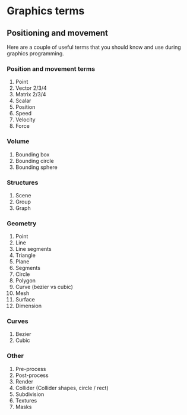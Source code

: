 # Graphics terms

## Positioning and movement
Here are a couple of useful terms that you should know and use during graphics programming.

### Position and movement terms
1. Point
1. Vector 2/3/4
1. Matrix 2/3/4
1. Scalar
1. Position
1. Speed
1. Velocity
1. Force

### Volume

1. Bounding box
1. Bounding circle
1. Bounding sphere

### Structures

1. Scene
1. Group
1. Graph

### Geometry

1. Point
1. Line
1. Line segments
1. Triangle
1. Plane
1. Segments
1. Circle
1. Polygon
1. Curve (bezier vs cubic)
1. Mesh
1. Surface
1. Dimension

### Curves

1. Bezier
1. Cubic

### Other

1. Pre-process
1. Post-process
1. Render
1. Collider (Collider shapes, circle / rect)
1. Subdivision
1. Textures
1. Masks
